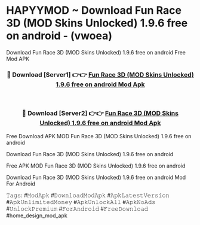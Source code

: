 # HAPYYMOD ~ Download Fun Race 3D (MOD Skins Unlocked) 1.9.6 free on android - (vwoea)
Download Fun Race 3D (MOD Skins Unlocked) 1.9.6 free on android Free Mod APK

<div align="center">
<h3>🔴 Download [Server1] 👉👉 <a href="https://apk-comot.site?title=Fun_Race_3D_(MOD_Skins_Unlocked)_1.9.6_free_on_android">Fun Race 3D (MOD Skins Unlocked) 1.9.6 free on android Mod Apk</a></h3><br>

<h3>🔴 Download [Server2] 👉👉 <a href="https://apk-comot.site?title=Fun_Race_3D_(MOD_Skins_Unlocked)_1.9.6_free_on_android">Fun Race 3D (MOD Skins Unlocked) 1.9.6 free on android Mod Apk</a></h3>
</div>


Free Download APK MOD Fun Race 3D (MOD Skins Unlocked) 1.9.6 free on android

Download Fun Race 3D (MOD Skins Unlocked) 1.9.6 free on android 

Free APK MOD Fun Race 3D (MOD Skins Unlocked) 1.9.6 free on android 

Download Fun Race 3D (MOD Skins Unlocked) 1.9.6 free on android Mod For Android

𝚃𝚊𝚐𝚜: #𝙼𝚘𝚍𝙰𝚙𝚔 #𝙳𝚘𝚠𝚗𝚕𝚘𝚊𝚍𝙼𝚘𝚍𝙰𝚙𝚔 #𝙰𝚙𝚔𝙻𝚊𝚝𝚎𝚜𝚝𝚅𝚎𝚛𝚜𝚒𝚘𝚗 #𝙰𝚙𝚔𝚄𝚗𝚕𝚒𝚖𝚒𝚝𝚎𝚍𝙼𝚘𝚗𝚎𝚢 #𝙰𝚙𝚔𝚄𝚗𝚕𝚘𝚌𝚔𝙰𝚕𝚕 #𝙰𝚙𝚔𝙽𝚘𝙰𝚍𝚜 #𝚄𝚗𝚕𝚘𝚌𝚔𝙿𝚛𝚎𝚖𝚒𝚞𝚖 #𝙵𝚘𝚛𝙰𝚗𝚍𝚛𝚘𝚒𝚍 #𝙵𝚛𝚎𝚎𝙳𝚘𝚠𝚗𝚕𝚘𝚊𝚍 #home_design_mod_apk